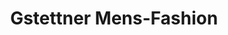 ---
title: "Gstettner Mens-Fashion"
url: /neusiedl-am-see/gstettner-mens-fashion-untere-hauptstrasse/
shop: Kleidung
---